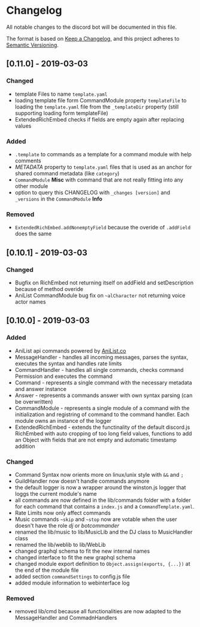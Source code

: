 # Changelog
All notable changes to the discord bot will be documented in this file.

The format is based on [Keep a Changelog](https://keepachangelog.com/en/1.0.0/),
and this project adheres to [Semantic Versioning](https://semver.org/spec/v2.0.0.html).

## [0.11.0] - 2019-03-03
### Changed
- template Files to name `template.yaml`
- loading template file form CommandModule property `templateFile` to loading the `template.yaml` file from the `_templateDir` property (still supporting loading form templateFile)
- ExtendedRichEmbed checks if fields are empty again after replacing values

### Added
- `.template` to commands as a template for a command module with help comments
- *METADATA* property to `template.yaml` files that is used as an anchor for shared command metadata (like `category`)
- `CommandModule` **Misc** with command that are not really fitting into any other module
- option to query this CHANGELOG with `_changes [version]` and `_versions` in the `CommandModule` **Info**

### Removed
- `ExtendedRichEmbed.addNonemptyField` because the overide of `.addField` does the same

## [0.10.1] - 2019-03-03
### Changed
- Bugfix on RichEmbed not returning itself on addField and setDescription because of method overide
- AniList CommandModule bug fix on `~alCharacter` not returning voice actor names

## [0.10.0] - 2019-03-03
### Added
- AniList api commands powered by [AniList.co](https://www.anilist.co)
- MessageHandler - handles all incoming messages, parses the syntax, executes the syntax and handles rate limits
- CommandHandler - handles all single commands, checks command Permission and executes the command
- Command - represents a single command with the necessary metadata and answer instance
- Answer - represents a commands answer with own syntax parsing (can be overwritten)
- CommandModule - represents a single module of a command with the initialization and registring of command to the command handler. Each module owns an instance of the logger
- ExtendedRichEmbed - extends the functinality of the default discord.js RichEmbed with auto cropping of too long field values, functions to add an Object with fields that are not empty and automatic timestamp addition

### Changed
- Command Syntax now orients more on linux/unix style with `&&` and `;`
- GuildHandler now doesn't handle commands anymore
- the default logger is now a wrapper around the winston.js logger that loggs the current module's name
- all commands are now defined in the lib/commands folder with a folder for each command that contains a `index.js` and a `CommandTemplate.yaml`.
- Rate Limits now only affect commands
- Music commands `~skip` and `~stop` now are votable when the user doesn't have the role *dj* or *botcommander*
- renamed the lib/music to lib/MusicLib and the DJ class to MusicHandler class
- renamed the lib/weblib to lib/WebLib
- changed graphql schema to fit the new internal names
- changed interface to fit the new graphql schema
- changed module export definition to `Object.assign(exports, {...})` at the end of the module file
- added section `commandSettings` to config.js file
- added module information to webinterface log

### Removed
- removed lib/cmd because all functionalities are now adapted to the MessageHandler and CommadnHandlers
